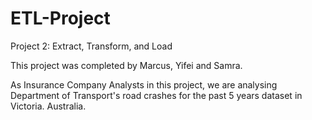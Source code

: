 # ETL-Project

Project 2: Extract, Transform, and Load

This project was completed by Marcus, Yifei and Samra.

As Insurance Company Analysts in this project, we are analysing Department of Transport's road crashes for the past 5 years dataset in Victoria. Australia.
